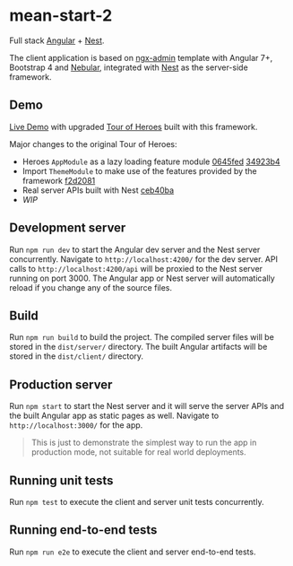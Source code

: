 # mean-start-2

Full stack [Angular](https://github.com/angular/angular) + [Nest](https://github.com/nestjs/nest).

The client application is based on [ngx-admin](https://github.com/akveo/ngx-admin) template with Angular 7+, Bootstrap 4 and [Nebular](https://github.com/akveo/nebular), integrated with [Nest](https://github.com/nestjs/nest) as the server-side framework.

## Demo

[Live Demo](https://mean-start-2.herokuapp.com) with upgraded [Tour of Heroes](https://mean-start-2.herokuapp.com/#/pages/heroes/dashboard) built with this framework.

Major changes to the original Tour of Heroes:
-	Heroes `AppModule` as a lazy loading feature module [0645fed](https://github.com/cj-wang/mean-start-2/commit/0645fed0c5d716325a5f8064f7778b9c719deb0c) [34923b4](https://github.com/cj-wang/mean-start-2/commit/34923b4d21bbc5170da8356554e148252bb811ce)
-	Import `ThemeModule` to make use of the features provided by the framework [f2d2081](https://github.com/cj-wang/mean-start-2/commit/f2d20813fa12d113eaf40ac9ed1fa7df3af8e265)
-	Real server APIs built with Nest [ceb40ba](https://github.com/cj-wang/mean-start-2/commit/ceb40ba252d7be6c73a73c3a25bd60021bebd350)
- *WIP*

## Development server

Run `npm run dev` to start the Angular dev server and the Nest server concurrently. Navigate to `http://localhost:4200/` for the dev server. API calls to `http://localhost:4200/api` will be proxied to the Nest server running on port 3000. The Angular app or Nest server will automatically reload if you change any of the source files.

## Build

Run `npm run build` to build the project. The compiled server files will be stored in the `dist/server/` directory. The built Angular artifacts will be stored in the `dist/client/` directory.

## Production server

Run `npm start` to start the Nest server and it will serve the server APIs and the built Angular app as static pages as well. Navigate to `http://localhost:3000/` for the app.
> This is just to demonstrate the simplest way to run the app in production mode, not suitable for real world deployments.

## Running unit tests

Run `npm test` to execute the client and server unit tests concurrently.

## Running end-to-end tests

Run `npm run e2e` to execute the client and server end-to-end tests.
